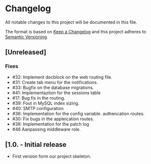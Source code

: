 # Changelog
All notable changes to this project will be documented in this file.

The format is based on [Keep a Changelog](http://keepachangelog.com/en/1.0.0/)
and this project adheres to [Semantic Versioning](http://semver.org/spec/v2.0.0.html).

## [Unreleased]
### Fixes 
- #32: Implement docblock on the web routing file. 
- #31: Create tab menu for the notifications. 
- #33: Bugfix on the database migrations. 
- #41: Implementaztion for the sessions table
- #17: Bug fix in the routing. 
- #39: Fout in MySQL index sizing. 
- #40: SMTP configuration 
- #36: Implementation for the config variable. authencation routes.
- #30: Fix bugs in the appleication routes.
- #38: Implementation for the patch log
- #46 Aanpassing middleware role. 

## [1.0. - Initial release
- First version form our project skeleton.
